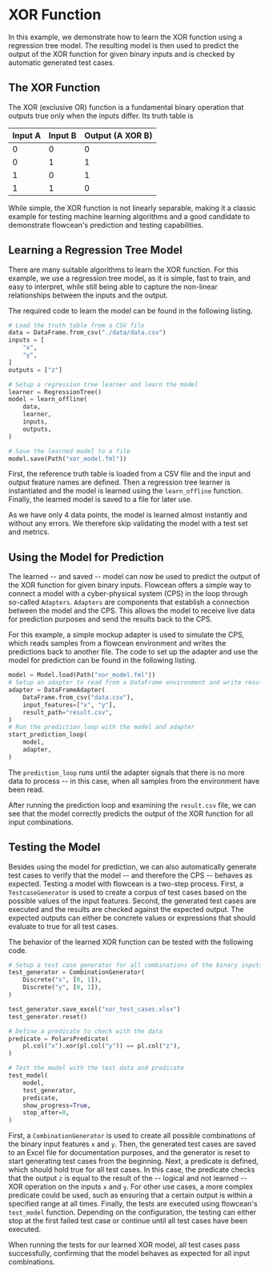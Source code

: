 # XOR Function

In this example, we demonstrate how to learn the XOR function using a regression tree model.
The resulting model is then used to predict the output of the XOR function for given binary inputs and is checked by automatic generated test cases.

## The XOR Function

The XOR (exclusive OR) function is a fundamental binary operation that outputs true only when the inputs differ.
Its truth table is

| Input A | Input B | Output (A XOR B) |
|---------|---------|------------------|
|    0    |    0    |        0         |
|    0    |    1    |        1         |
|    1    |    0    |        1         |
|    1    |    1    |        0         |

While simple, the XOR function is not linearly separable, making it a classic example for testing machine learning algorithms and a good candidate to demonstrate flowcean's prediction and testing capabilities.

## Learning a Regression Tree Model

There are many suitable algorithms to learn the XOR function.
For this example, we use a regression tree model, as it is simple, fast to train, and easy to interpret, while still being able to capture the non-linear relationships between the inputs and the output.

The required code to learn the model can be found in the following listing.

```python
# Load the truth table from a CSV file
data = DataFrame.from_csv("./data/data.csv")
inputs = [
    "x",
    "y",
]
outputs = ["z"]

# Setup a regression tree learner and learn the model
learner = RegressionTree()
model = learn_offline(
    data,
    learner,
    inputs,
    outputs,
)

# Save the learned model to a file
model.save(Path("xor_model.fml"))
```

First, the reference truth table is loaded from a CSV file and the input and output feature names are defined.
Then a regression tree learner is instantiated and the model is learned using the `learn_offline` function.
Finally, the learned model is saved to a file for later use.

As we have only 4 data points, the model is learned almost instantly and without any errors.
We therefore skip validating the model with a test set and metrics.

## Using the Model for Prediction

The learned -- and saved -- model can now be used to predict the output of the XOR function for given binary inputs.
Flowcean offers a simple way to connect a model with a cyber-physical system (CPS) in the loop through so-called `Adapters`.
`Adapters` are components that establish a connection between the model and the CPS.
This allows the model to receive live data for prediction purposes and send the results back to the CPS.

For this example, a simple mockup adapter is used to simulate the CPS, which reads samples from a flowcean environment and writes the predictions back to another file.
The code to set up the adapter and use the model for prediction can be found in the following listing.

```python
model = Model.load(Path("xor_model.fml"))
# Setup an adapter to read from a DataFrame environment and write results to a CSV file
adapter = DataFrameAdapter(
    DataFrame.from_csv("data.csv"),
    input_features=["x", "y"],
    result_path="result.csv",
)
# Run the prediction loop with the model and adapter
start_prediction_loop(
    model,
    adapter,
)
```

The `prediction_loop` runs until the adapter signals that there is no more data to process -- in this case, when all samples from the environment have been read.

After running the prediction loop and examining the `result.csv` file, we can see that the model correctly predicts the output of the XOR function for all input combinations.

## Testing the Model

Besides using the model for prediction, we can also automatically generate test cases to verify that the model -- and therefore the CPS -- behaves as expected.
Testing a model with flowcean is a two-step process.
First, a `TestcaseGenerator` is used to create a corpus of test cases based on the possible values of the input features.
Second, the generated test cases are executed and the results are checked against the expected output.
The expected outputs can either be concrete values or expressions that should evaluate to true for all test cases.

The behavior of the learned XOR function can be tested with the following code.

```python
# Setup a test case generator for all combinations of the binary inputs
test_generator = CombinationGenerator(
    Discrete("x", [0, 1]),
    Discrete("y", [0, 1]),
)

test_generator.save_excel("xor_test_cases.xlsx")
test_generator.reset()

# Define a predicate to check with the data
predicate = PolarsPredicate(
    pl.col("x").xor(pl.col("y")) == pl.col("z"),
)

# Test the model with the test data and predicate
test_model(
    model,
    test_generator,
    predicate,
    show_progress=True,
    stop_after=0,
)
```

First, a `CombinationGenerator` is used to create all possible combinations of the binary input features `x` and `y`.
Then, the generated test cases are saved to an Excel file for documentation purposes, and the generator is reset to start generating test cases from the beginning.
Next, a predicate is defined, which should hold true for all test cases.
In this case, the predicate checks that the output `z` is equal to the result of the -- logical and not learned -- XOR operation on the inputs `x` and `y`.
For other use cases, a more complex predicate could be used, such as ensuring that a certain output is within a specified range at all times.
Finally, the tests are executed using flowcean's `test_model` function.
Depending on the configuration, the testing can either stop at the first failed test case or continue until all test cases have been executed.

When running the tests for our learned XOR model, all test cases pass successfully, confirming that the model behaves as expected for all input combinations.
